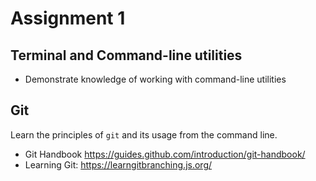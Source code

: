 # Assignment 1 

## Terminal and Command-line utilities 
* Demonstrate knowledge of working with command-line utilities

## Git 
Learn the principles of `git` and its usage from the command line.
* Git Handbook https://guides.github.com/introduction/git-handbook/
* Learning Git: https://learngitbranching.js.org/

